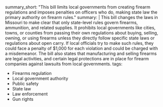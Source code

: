 summary_short: "This bill limits local governments from creating firearm regulations and imposes penalties on officers who do, making state law the primary authority on firearm rules."
summary: |
  This bill changes the laws in Missouri to make clear that only state-level rules govern firearms, ammunition, and related supplies. It prohibits local governments like cities, towns, or counties from passing their own regulations about buying, selling, owning, or using firearms unless they directly follow specific state laws or regulations about open carry. If local officials try to make such rules, they could face a penalty of $1,000 for each violation and could be charged with a misdemeanor. The bill also states that manufacturing and selling firearms are legal activities, and certain legal protections are in place for firearm companies against lawsuits from local governments.
tags:
  - Firearms regulation
  - Local government authority
  - Public safety
  - State law
  - Law enforcement
  - Gun rights
